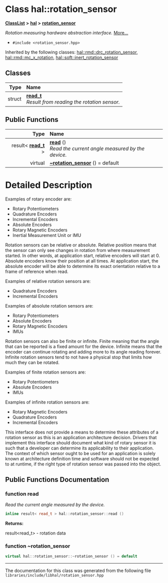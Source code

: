 

# Class hal::rotation\_sensor



[**ClassList**](annotated.md) **>** [**hal**](namespacehal.md) **>** [**rotation\_sensor**](classhal_1_1rotation__sensor.md)



_Rotation measuring hardware abstraction interface._ [More...](#detailed-description)

* `#include <rotation_sensor.hpp>`





Inherited by the following classes: [hal::rmd::drc\_rotation\_sensor](classhal_1_1rmd_1_1drc__rotation__sensor.md),  [hal::rmd::mc\_x\_rotation](classhal_1_1rmd_1_1mc__x__rotation.md),  [hal::soft::inert\_rotation\_sensor](classhal_1_1soft_1_1inert__rotation__sensor.md)










## Classes

| Type | Name |
| ---: | :--- |
| struct | [**read\_t**](structhal_1_1rotation__sensor_1_1read__t.md) <br>_Result from reading the rotation sensor._  |






















## Public Functions

| Type | Name |
| ---: | :--- |
|  result&lt; [**read\_t**](structhal_1_1rotation__sensor_1_1read__t.md) &gt; | [**read**](#function-read) () <br>_Read the current angle measured by the device._  |
| virtual  | [**~rotation\_sensor**](#function-rotation_sensor) () = default<br> |




























# Detailed Description


Examples of rotary encoder are:



* Rotary Potentiometers
* Quadrature Encoders
* Incremental Encoders
* Absolute Encoders
* Rotary Magnetic Encoders
* Inertial Measurement Unit or IMU




Rotation sensors can be relative or absolute. Relative position means that the sensor can only see changes in rotation from where measurement started. In other words, at application start, relative encoders will start at 0. Absolute encoders know their position at all times. At application start, the absolute encoder will be able to determine its exact orientation relative to a frame of reference when read.


Examples of relative rotation sensors are:



* Quadrature Encoders
* Incremental Encoders




Examples of absolute rotation sensors are:



* Rotary Potentiometers
* Absolute Encoders
* Rotary Magnetic Encoders
* IMUs




Rotation sensors can also be finite or infinite. Finite meaning that the angle that can be reported is a fixed amount for the device. Infinite means that the encoder can continue rotating and adding more to its angle reading forever. Infinite rotation sensors tend to not have a physical stop that limits how much they can be rotated.


Examples of finite rotation sensors are:



* Rotary Potentiometers
* Absolute Encoders
* IMUs




Examples of infinite rotation sensors are:



* Rotary Magnetic Encoders
* Quadrature Encoders
* Incremental Encoders




This interface does not provide a means to determine these attributes of a rotation sensor as this is an application architecture decision. Drivers that implement this interface should document what kind of rotary sensor it is such that a developer can determine its applicability to their application. The context of which sensor ought to be used for an application is solely known at architecture definition time and software should not be expected to at runtime, if the right type of rotation sensor was passed into the object. 


    
## Public Functions Documentation




### function read 

_Read the current angle measured by the device._ 
```C++
inline result< read_t > hal::rotation_sensor::read () 
```





**Returns:**

result&lt;read\_t&gt; - rotation data 





        



### function ~rotation\_sensor 

```C++
virtual hal::rotation_sensor::~rotation_sensor () = default
```




------------------------------
The documentation for this class was generated from the following file `libraries/include/libhal/rotation_sensor.hpp`

